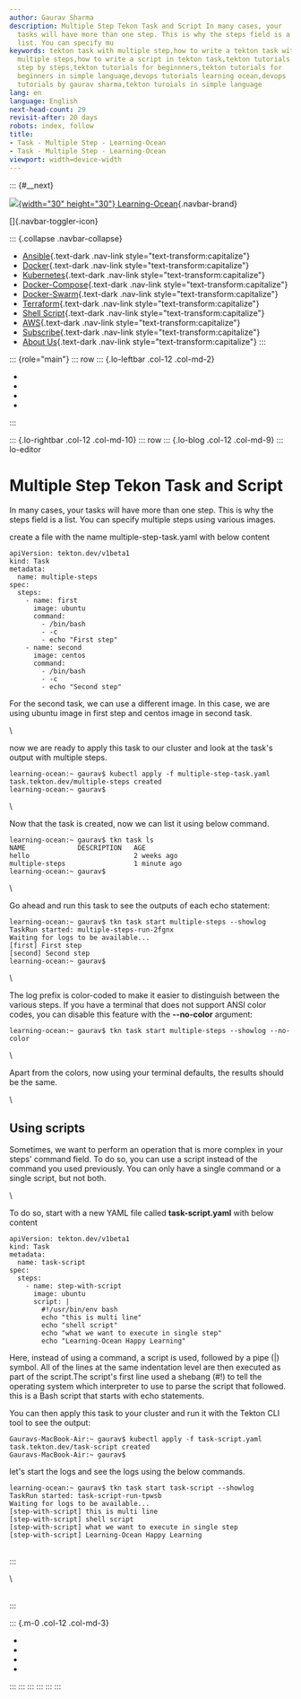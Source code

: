 ```yaml
---
author: Gaurav Sharma
description: Multiple Step Tekon Task and Script In many cases, your
  tasks will have more than one step. This is why the steps field is a
  list. You can specify mu
keywords: tekton task with multiple step,how to write a tekton task with
  multiple steps,how to write a script in tekton task,tekton tutorials
  step by steps,tekton tutorials for beginnners,tekton tutorials for
  beginners in simple language,devops tutorials learning ocean,devops
  tutorials by gaurav sharma,tekton turoials in simple language
lang: en
language: English
next-head-count: 29
revisit-after: 20 days
robots: index, follow
title:
- Task - Multiple Step - Learning-Ocean
- Task - Multiple Step - Learning-Ocean
viewport: width=device-width
---
```


::: {#__next}
<div>

[![](/images/learning-ocean.png){width="30" height="30"}
Learning-Ocean](/){.navbar-brand}

[]{.navbar-toggler-icon}

::: {.collapse .navbar-collapse}
-   [Ansible](/tutorials/ansible){.text-dark .nav-link
    style="text-transform:capitalize"}
-   [Docker](/tutorials/docker){.text-dark .nav-link
    style="text-transform:capitalize"}
-   [Kubernetes](/tutorials/kubernetes){.text-dark .nav-link
    style="text-transform:capitalize"}
-   [Docker-Compose](/tutorials/docker-compose){.text-dark .nav-link
    style="text-transform:capitalize"}
-   [Docker-Swarm](/tutorials/docker-swarm){.text-dark .nav-link
    style="text-transform:capitalize"}
-   [Terraform](/tutorials/terraform){.text-dark .nav-link
    style="text-transform:capitalize"}
-   [Shell Script](/tutorials/shellscript){.text-dark .nav-link
    style="text-transform:capitalize"}
-   [AWS](/tutorials/aws){.text-dark .nav-link
    style="text-transform:capitalize"}
-   [Subscribe](/subscribe){.text-dark .nav-link
    style="text-transform:capitalize"}
-   [About Us](/about){.text-dark .nav-link
    style="text-transform:capitalize"}
:::

</div>

::: {role="main"}
::: row
::: {.lo-leftbar .col-12 .col-md-2}
<div>

-   
-   
-   
-   

</div>
:::

::: {.lo-rightbar .col-12 .col-md-10}
::: row
::: {.lo-blog .col-12 .col-md-9}
::: lo-editor
# Multiple Step Tekon Task and Script

In many cases, your tasks will have more than one step. This is why the
steps field is a list. You can specify multiple steps using various
images.

create a file with the name multiple-step-task.yaml with below content

``` {.ql-syntax spellcheck="false"}
apiVersion: tekton.dev/v1beta1
kind: Task
metadata:
  name: multiple-steps
spec:
  steps:
    - name: first
      image: ubuntu
      command:
        - /bin/bash
        - -c
        - echo "First step"
    - name: second
      image: centos
      command:
        - /bin/bash
        - -c
        - echo "Second step"
```

For the second task, we can use a different image. In this case, we are
using ubuntu image in first step and centos image in second task.

\

now we are ready to apply this task to our cluster and look at the
task\'s output with multiple steps.

``` {.ql-syntax spellcheck="false"}
learning-ocean:~ gaurav$ kubectl apply -f multiple-step-task.yaml 
task.tekton.dev/multiple-steps created
learning-ocean:~ gaurav$
```

\

Now that the task is created, now we can list it using below command.

``` {.ql-syntax spellcheck="false"}
learning-ocean:~ gaurav$ tkn task ls
NAME             DESCRIPTION   AGE
hello                          2 weeks ago
multiple-steps                 1 minute ago
learning-ocean:~ gaurav$ 
```

\

Go ahead and run this task to see the outputs of each echo statement:

``` {.ql-syntax spellcheck="false"}
learning-ocean:~ gaurav$ tkn task start multiple-steps --showlog
TaskRun started: multiple-steps-run-2fgnx
Waiting for logs to be available...
[first] First step
[second] Second step
learning-ocean:~ gaurav$ 
```

\

The log prefix is color-coded to make it easier to distinguish between
the various steps. If you have a terminal that does not support ANSI
color codes, you can disable this feature with the **\--no-color**
argument:

``` {.ql-syntax spellcheck="false"}
learning-ocean:~ gaurav$ tkn task start multiple-steps --showlog --no-color
```

\

Apart from the colors, now using your terminal defaults, the results
should be the same.

\

## Using scripts

Sometimes, we want to perform an operation that is more complex in your
steps\' command field. To do so, you can use a script instead of the
command you used previously. You can only have a single command or a
single script, but not both.

\

To do so, start with a new YAML file called **task-script.yaml** with
below content

``` {.ql-syntax spellcheck="false"}
apiVersion: tekton.dev/v1beta1
kind: Task
metadata:
  name: task-script
spec:
  steps:
    - name: step-with-script
      image: ubuntu
      script: |
        #!/usr/bin/env bash
        echo "this is multi line"
        echo "shell script"
        echo "what we want to execute in single step"
        echo "Learning-Ocean Happy Learning"
```

Here, instead of using a command, a script is used, followed by a pipe
(\|) symbol. All of the lines at the same indentation level are then
executed as part of the script.The script\'s first line used a shebang
(#!) to tell the operating system which interpreter to use to parse the
script that followed. this is a Bash script that starts with echo
statements.

You can then apply this task to your cluster and run it with the Tekton
CLI tool to see the output:

``` {.ql-syntax spellcheck="false"}
Gauravs-MacBook-Air:~ gaurav$ kubectl apply -f task-script.yaml 
task.tekton.dev/task-script created
Gauravs-MacBook-Air:~ gaurav$
```

let\'s start the logs and see the logs using the below commands.

``` {.ql-syntax spellcheck="false"}
learning-ocean:~ gaurav$ tkn task start task-script --showlog
TaskRun started: task-script-run-tpwsb
Waiting for logs to be available...
[step-with-script] this is multi line
[step-with-script] shell script
[step-with-script] what we want to execute in single step
[step-with-script] Learning-Ocean Happy Learning
```

\
:::

\

<div>

</div>

\
:::

::: {.m-0 .col-12 .col-md-3}
<div>

-   
-   
-   
-   

</div>
:::
:::
:::
:::
:::
:::
